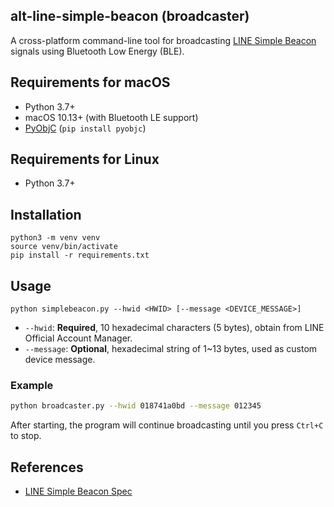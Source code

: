 ## alt-line-simple-beacon (broadcaster)

A cross-platform command-line tool for broadcasting [LINE Simple Beacon](https://github.com/line/line-simple-beacon) signals using Bluetooth Low Energy (BLE).

## Requirements for macOS

- Python 3.7+
- macOS 10.13+ (with Bluetooth LE support)
- [PyObjC](https://pyobjc.readthedocs.io/en/latest/) (`pip install pyobjc`)

## Requirements for Linux

- Python 3.7+

## Installation

```
python3 -m venv venv
source venv/bin/activate
pip install -r requirements.txt
```

## Usage

```
python simplebeacon.py --hwid <HWID> [--message <DEVICE_MESSAGE>]
```

- `--hwid`: **Required**, 10 hexadecimal characters (5 bytes), obtain from LINE Official Account Manager.
- `--message`: **Optional**, hexadecimal string of 1~13 bytes, used as custom device message.

### Example

```bash
python broadcaster.py --hwid 018741a0bd --message 012345
```

After starting, the program will continue broadcasting until you press `Ctrl+C` to stop.

## References

- [LINE Simple Beacon Spec](https://github.com/line/line-simple-beacon/blob/master/README.en.md)

